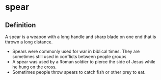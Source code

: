 # spear

## Definition

A spear is a weapon with a long handle and sharp blade on one end that is thrown a long distance.

* Spears were commonly used for war in biblical times. They are sometimes still used in conflicts between people groups.
* A spear was used by a Roman soldier to pierce the side of Jesus while he hung on the cross.
* Sometimes people throw spears to catch fish or other prey to eat.